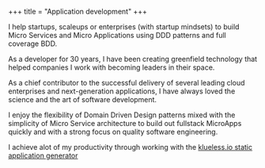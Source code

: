 +++
title = "Application development"
+++

<!--
 date = 2019-04-17T14:06:56+10:00
-->
I help startups, scaleups or enterprises (with startup mindsets) to build Micro Services and Micro Applications using DDD patterns and full coverage BDD.

<!--more-->

As a developer for 30 years,  I have been creating greenfield technology that helped companies I work with becoming leaders in their space.

As a chief contributor to the successful delivery of several leading cloud enterprises and next-generation applications, I have always loved the science and the art of software development.

I enjoy the flexibility of Domain Driven Design patterns mixed with the simplicity of Micro Service architecture to build out fullstack MicroApps quickly and with a strong focus on quality software engineering. 

I achieve alot of my productivity through working with the <a href='https://klueless.io'>klueless.io static application generator</a>